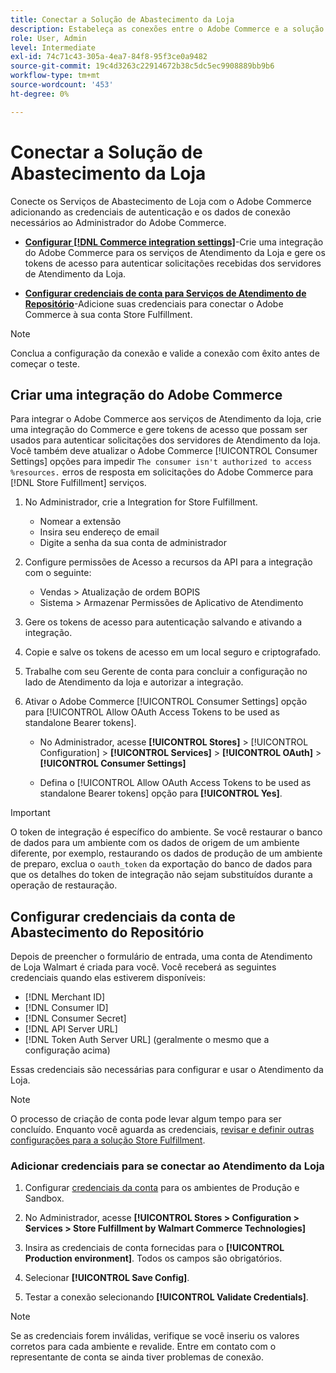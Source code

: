 ```yaml
---
title: Conectar a Solução de Abastecimento da Loja
description: Estabeleça as conexões entre o Adobe Commerce e a solução Store Fulfillment criando e autorizando uma integração do Adobe Commerce e adicionando as credenciais da conta Store Fulfillment à configuração do serviço do Adobe Commerce.
role: User, Admin
level: Intermediate
exl-id: 74c71c43-305a-4ea7-84f8-95f3ce0a9482
source-git-commit: 19c4d3263c22914672b38c5dc5ec9908889bb9b6
workflow-type: tm+mt
source-wordcount: '453'
ht-degree: 0%

---
```


# Conectar a Solução de Abastecimento da Loja

Conecte os Serviços de Abastecimento de Loja com o Adobe Commerce adicionando as credenciais de autenticação e os dados de conexão necessários ao Administrador do Adobe Commerce.

- **[Configurar [!DNL Commerce integration settings]](#create-an-adobe-commerce-integration)**-Crie uma integração do Adobe Commerce para os serviços de Atendimento da Loja e gere os tokens de acesso para autenticar solicitações recebidas dos servidores de Atendimento da Loja.

- **[Configurar credenciais de conta para Serviços de Atendimento de Repositório](#configure-store-fulfillment-account-credentials)**-Adicione suas credenciais para conectar o Adobe Commerce à sua conta Store Fulfillment.

>[!NOTE]
>
>Conclua a configuração da conexão e valide a conexão com êxito antes de começar o teste.

## Criar uma integração do Adobe Commerce

Para integrar o Adobe Commerce aos serviços de Atendimento da loja, crie uma integração do Commerce e gere tokens de acesso que possam ser usados para autenticar solicitações dos servidores de Atendimento da loja. Você também deve atualizar o Adobe Commerce [!UICONTROL Consumer Settings] opções para impedir `The consumer isn't authorized to access %resources.` erros de resposta em solicitações do Adobe Commerce para [!DNL Store Fulfillment] serviços.

1. No Administrador, crie a Integration for Store Fulfillment.

   - Nomear a extensão
   - Insira seu endereço de email
   - Digite a senha da sua conta de administrador

1. Configure permissões de Acesso a recursos da API para a integração com o seguinte:

   - Vendas > Atualização de ordem BOPIS
   - Sistema > Armazenar Permissões de Aplicativo de Atendimento

1. Gere os tokens de acesso para autenticação salvando e ativando a integração.

1. Copie e salve os tokens de acesso em um local seguro e criptografado.

1. Trabalhe com seu Gerente de conta para concluir a configuração no lado de Atendimento da loja e autorizar a integração.

1. Ativar o Adobe Commerce [!UICONTROL Consumer Settings] opção para [!UICONTROL Allow OAuth Access Tokens to be used as standalone Bearer tokens].

   - No Administrador, acesse **[!UICONTROL Stores]** >  [!UICONTROL Configuration] > **[!UICONTROL Services]** >  **[!UICONTROL OAuth]** > **[!UICONTROL Consumer Settings]**

   - Defina o [!UICONTROL Allow OAuth Access Tokens to be used as standalone Bearer tokens] opção para **[!UICONTROL Yes]**.

>[!IMPORTANT]
>
> O token de integração é específico do ambiente. Se você restaurar o banco de dados para um ambiente com os dados de origem de um ambiente diferente, por exemplo, restaurando os dados de produção de um ambiente de preparo, exclua o `oauth_token` da exportação do banco de dados para que os detalhes do token de integração não sejam substituídos durante a operação de restauração.


## Configurar credenciais da conta de Abastecimento do Repositório

Depois de preencher o formulário de entrada, uma conta de Atendimento de Loja Walmart é criada para você. Você receberá as seguintes credenciais quando elas estiverem disponíveis:

- [!DNL Merchant ID]
- [!DNL Consumer ID]
- [!DNL Consumer Secret]
- [!DNL API Server URL]
- [!DNL Token Auth Server URL] (geralmente o mesmo que a configuração acima)

Essas credenciais são necessárias para configurar e usar o Atendimento da Loja.

>[!NOTE]
>
>O processo de criação de conta pode levar algum tempo para ser concluído. Enquanto você aguarda as credenciais, [revisar e definir outras configurações para a solução Store Fulfillment](service-config-settings-overview.md).

### Adicionar credenciais para se conectar ao Atendimento da Loja

1. Configurar [credenciais da conta](enable-general.md) para os ambientes de Produção e Sandbox.

1. No Administrador, acesse **[!UICONTROL Stores > Configuration > Services > Store Fulfillment by Walmart Commerce Technologies]**

1. Insira as credenciais de conta fornecidas para o **[!UICONTROL Production environment]**. Todos os campos são obrigatórios.

1. Selecionar **[!UICONTROL Save Config]**.

1. Testar a conexão selecionando **[!UICONTROL Validate Credentials]**.

>[!NOTE]
>
>Se as credenciais forem inválidas, verifique se você inseriu os valores corretos para cada ambiente e revalide. Entre em contato com o representante de conta se ainda tiver problemas de conexão.

